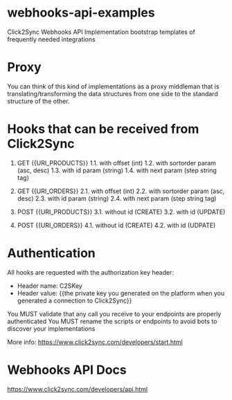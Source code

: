 # webhooks-api-examples
Click2Sync Webhooks API Implementation bootstrap templates of frequently needed integrations

# Proxy
You can think of this kind of implementations as a proxy middleman that is translating/transforming the data structures from one side to the standard structure of the other.

# Hooks that can be received from Click2Sync

1. GET {{URI_PRODUCTS}}
	1.1. with offset (int)
	1.2. with sortorder param (asc, desc)
	1.3. with id param (string)
	1.4. with next param (step string tag)

2. GET {{URI_ORDERS}}
	2.1. with offset (int)
	2.2. with sortorder param (asc, desc)
	2.3. with id param (string)
	2.4. with next param (step string tag)

3. POST {{URI_PRODUCTS}}
	3.1. without id (CREATE)
	3.2. with id (UPDATE)

4. POST {{URI_ORDERS}}
	4.1. without id (CREATE)
	4.2. with id (UDPATE)

# Authentication

All hooks are requested with the authorization key header:

* Header name: C2SKey
* Header value: {{the private key you generated on the platform when you generated a connection to Click2Sync}}

You MUST validate that any call you receive to your endpoints are properly authenticated
You MUST rename the scripts or endpoints to avoid bots to discover your implementations

More info:
https://www.click2sync.com/developers/start.html

# Webhooks API Docs

https://www.click2sync.com/developers/api.html
